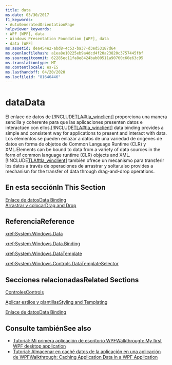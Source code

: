 ```yaml
---
title: data
ms.date: 03/30/2017
f1_keywords:
- AutoGeneratedOrientationPage
helpviewer_keywords:
- WPF [WPF], data
- Windows Presentation Foundation [WPF], data
- data [WPF]
ms.assetid: dea454e2-abd8-4c53-ba37-d3ed53187d64
ms.openlocfilehash: a1ea8e10225eb9a4dcd4f20a23820c3757445fbf
ms.sourcegitcommit: 62285ec11fa8e8424bab00511a90760c60e63c95
ms.translationtype: MT
ms.contentlocale: es-ES
ms.lasthandoff: 04/20/2020
ms.locfileid: "81646446"
---
```

# <a name="data"></a><span data-ttu-id="63fdb-102">data</span><span class="sxs-lookup"><span data-stu-id="63fdb-102">Data</span></span>
<span data-ttu-id="63fdb-103">El enlace de datos de [!INCLUDE[TLA#tla_winclient](../../../../includes/tlasharptla-winclient-md.md)] proporciona una manera sencilla y coherente para que las aplicaciones presenten datos e interactúen con ellos.</span><span class="sxs-lookup"><span data-stu-id="63fdb-103">[!INCLUDE[TLA#tla_winclient](../../../../includes/tlasharptla-winclient-md.md)] data binding provides a simple and consistent way for applications to present and interact with data.</span></span> <span data-ttu-id="63fdb-104">Los elementos se pueden enlazar a datos de una variedad de orígenes de datos en forma de objetos de Common Language Runtime (CLR) y XML.</span><span class="sxs-lookup"><span data-stu-id="63fdb-104">Elements can be bound to data from a variety of data sources in the form of common language runtime (CLR) objects and XML.</span></span> [!INCLUDE[TLA#tla_winclient](../../../../includes/tlasharptla-winclient-md.md)] <span data-ttu-id="63fdb-105">también ofrece un mecanismo para transferir los datos a través de operaciones de arrastrar y soltar.</span><span class="sxs-lookup"><span data-stu-id="63fdb-105">also provides a mechanism for the transfer of data through drag-and-drop operations.</span></span>  
  
## <a name="in-this-section"></a><span data-ttu-id="63fdb-106">En esta sección</span><span class="sxs-lookup"><span data-stu-id="63fdb-106">In This Section</span></span>  
 [<span data-ttu-id="63fdb-107">Enlace de datos</span><span class="sxs-lookup"><span data-stu-id="63fdb-107">Data Binding</span></span>](../../../desktop-wpf/data/data-binding-overview.md)  
 [<span data-ttu-id="63fdb-108">Arrastrar y colocar</span><span class="sxs-lookup"><span data-stu-id="63fdb-108">Drag and Drop</span></span>](../advanced/drag-and-drop.md)  
  
## <a name="reference"></a><span data-ttu-id="63fdb-109">Referencia</span><span class="sxs-lookup"><span data-stu-id="63fdb-109">Reference</span></span>  
 <xref:System.Windows.Data>  
  
 <xref:System.Windows.Data.Binding>  
  
 <xref:System.Windows.DataTemplate>  
  
 <xref:System.Windows.Controls.DataTemplateSelector>  
  
## <a name="related-sections"></a><span data-ttu-id="63fdb-110">Secciones relacionadas</span><span class="sxs-lookup"><span data-stu-id="63fdb-110">Related Sections</span></span>  
 [<span data-ttu-id="63fdb-111">Controles</span><span class="sxs-lookup"><span data-stu-id="63fdb-111">Controls</span></span>](../controls/index.md)  
  
 [<span data-ttu-id="63fdb-112">Aplicar estilos y plantillas</span><span class="sxs-lookup"><span data-stu-id="63fdb-112">Styling and Templating</span></span>](../../../desktop-wpf/fundamentals/styles-templates-overview.md)  
  
 [<span data-ttu-id="63fdb-113">Enlace de datos</span><span class="sxs-lookup"><span data-stu-id="63fdb-113">Data Binding</span></span>](../advanced/optimizing-performance-data-binding.md)  
  
## <a name="see-also"></a><span data-ttu-id="63fdb-114">Consulte también</span><span class="sxs-lookup"><span data-stu-id="63fdb-114">See also</span></span>

- [<span data-ttu-id="63fdb-115">Tutorial: Mi primera aplicación de escritorio WPF</span><span class="sxs-lookup"><span data-stu-id="63fdb-115">Walkthrough: My first WPF desktop application</span></span>](../getting-started/walkthrough-my-first-wpf-desktop-application.md)
- [<span data-ttu-id="63fdb-116">Tutorial: Almacenar en caché datos de la aplicación en una aplicación de WPF</span><span class="sxs-lookup"><span data-stu-id="63fdb-116">Walkthrough: Caching Application Data in a WPF Application</span></span>](../advanced/walkthrough-caching-application-data-in-a-wpf-application.md)
